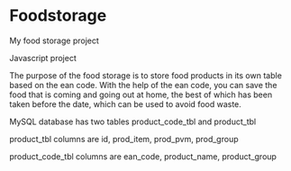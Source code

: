 # Foodstorage
My food storage project

Javascript project 

The purpose of the food storage is to store food products in its own table based on the ean code. 
With the help of the ean code, you can save the food that is coming and going out at home, 
the best of which has been taken before the date, which can be used to avoid food waste.

MySQL database has two tables product_code_tbl and product_tbl

product_tbl columns are id, prod_item, prod_pvm, prod_group

product_code_tbl columns are ean_code, product_name, product_group
